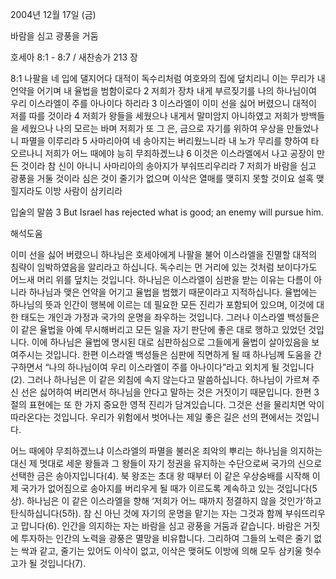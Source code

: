 2004년 12월 17일 (금)

바람을 심고 광풍을 거둠



호세아 8:1 - 8:7 / 새찬송가 213 장


8:1 나팔을 네 입에 댈지어다 대적이 독수리처럼 여호와의 집에 덮치리니 이는 무리가 내 언약을 어기며 내 율법을 범함이로다 2 저희가 장차 내게 부르짖기를 나의 하나님이여 우리 이스라엘이 주를 아나이다 하리라 3 이스라엘이 이미 선을 싫어 버렸으니 대적이 저를 따를 것이라 4 저희가 왕들을 세웠으나 내게서 말미암지 아니하였고 저희가 방백들을 세웠으나 나의 모르는 바며 저희가 또 그 은, 금으로 자기를 위하여 우상을 만들었나니 파멸을 이루리라 5 사마리아여 네 송아지는 버리웠느니라 내 노가 무리를 향하여 타오르나니 저희가 어느 때에야 능히 무죄하겠느냐 6 이것은 이스라엘에서 나고 공장이 만든 것이라 참 신이 아니니 사마리아의 송아지가 부숴뜨리우리라 7 저희가 바람을 심고 광풍을 거둘 것이라 심은 것이 줄기가 없으며 이삭은 열매를 맺히지 못할 것이요 설혹 맺힐지라도 이방 사람이 삼키리라

입술의 말씀
3 But Israel has rejected what is good; an enemy will pursue him.

해석도움





이미 선을 싫어 버렸으니
하나님은 호세아에게 나팔을 불어 이스라엘을 진멸할 대적의 침략이 임박하였음을 알리라고 하십니다. 독수리는 먼 거리에 있는 것처럼 보이다가도 어느새 머리 위를 덮치는 것입니다. 하나님은 이스라엘이 심판을 받는 이유는 다름이 아니라 하나님과 맺은 언약을 어기고 율법을 범했기 때문이라고 지적하십니다. 율법에는 하나님의 뜻과 인간이 행복에 이르는 데 필요한 모든 진리가 포함되어 있으며, 이것에 대한 태도는 개인과 가정과 국가의 운명을 좌우하는 것입니다. 그러나 이스라엘 백성들은 이 같은 율법을 아예 무시해버리고 모든 일을 자기 판단에 좋은 대로 행하고 있었던 것입니다. 이에 하나님은 율법에 명시된 대로 심판하심으로 그들에게 율법이 살아있음을 보여주시는 것입니다. 한편 이스라엘 백성들은 심판에 직면하게 될 때 하나님께 도움을 간구하면서 “나의 하나님이여 우리 이스라엘이 주를 아나이다”라고 외치게 될 것입니다(2). 그러나 하나님은 이 같은 외침에 속지 않는다고 말씀하십니다. 하나님이 가르쳐 주신 선은 싫어하여 버리면서 하나님을 안다고 말하는 것은 거짓이기 때문입니다. 한편 3절의 표현에는 또 한 가지 중요한 영적 진리가 담겨있습니다. 그것은 선을 물리치면 악이 따라온다는 것입니다. 우리가 위험에서 벗어나는 제일 좋은 길은 선의 편에서는 것입니다. 

어느 때에야 무죄하겠느냐
이스라엘의 파멸을 불러온 죄악의 뿌리는 하나님을 의지하는 대신 제 멋대로 세운 왕들과 그 왕들이 자기 정권을 유지하는 수단으로써 국가의 신으로 선택한 금은 송아지입니다(4). 북 왕조는 초대 왕 때부터 이 같은 우상숭배를 시작해 이제 국가가 없어짐으로 송아지를 버리우게 될 때가 이르도록 계속하고 있는 것입니다(5상). 하나님은 이 같은 이스라엘을 향해 ‘저희가 어느 때까지 정결하지 않을 것인가’하고 탄식하십니다(5하). 참 신 아닌 것에 자기의 운명을 맡기는 자는 그것과 함께 부숴뜨리우고 맙니다(6). 인간을 의지하는 자는 바람을 심고 광풍을 거둠과 같습니다. 바람은 거짓에 투자하는 인간의 노력을 광풍은 멸망을 비유합니다. 그리하여 그들의 노력은 줄기 없는 싹과 같고, 줄기는 있어도 이삭이 없고, 이삭은 맺혀도 이방에 의해 모두 삼키울 헛수고가 될 것입니다(7).